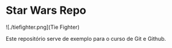 # Star Wars Repo

![./tiefighter.png](Tie Fighter)

Este repositório serve de exemplo para o curso de Git e Github.
